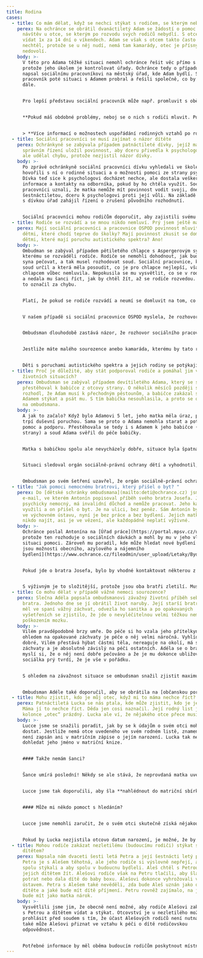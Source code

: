 ```yaml
---
title: Rodina
cases:
  - title: Co mám dělat, když se nechci stýkat s rodičem, se kterým nebydlím?
    perex: Na ochránce se obrátil dvanáctiletý Adam se žádostí o pomoc ohledně jeho
      návštěv u otce, se kterým po rozvodu svých rodičů nebydlí. S otcem se má
      vídat 1x za 14 dní o víkendech. Adam se však s otcem takto často vídat
      nechtěl, protože se u něj nudí, nemá tam kamarády, otec je přísný a nic mu
      nedovolí.
    body: >-
      V této pro Adama těžké situaci nemohl ochránce řešit věc přímo s otcem,
      protože jeho úkolem je kontrolovat úřady. Ochránce tedy o případu Adama
      napsal sociálnímu pracovníkovi na městský úřad, kde Adam bydlí. Sociální
      pracovník poté situaci s Adamem probral a řešili společně, co by šlo dělat
      dále.


      Pro lepší představu sociální pracovník může např. promluvit s oběma rodiči, co by bylo dobré dělat jinak, probrat s rodiči možnou změnu návštěv (že by probíhaly např. jen v sobotu či celý víkend jednou za měsíc) nebo podat podnět na soud, aby byly návštěvy upraveny přímo soudem (pozn.: ve výjimečných případech, pokud např. dochází k ubližování dítěti rodičem, lze podat návrh na úplný zákaz návštěv).


      **Pokud máš obdobné problémy, neboj se o nich s rodiči mluvit. Pokud tě neposlouchají, zajdi (napiš, nebo zavolej) sociální pracovnici či sociálnímu pracovníkovi orgánu sociálně-právní ochrany dětí . Ten můžeš znát také pod označením "OSPOD" nebo "sociálka". Pokud svého sociálního pracovníka či pracovnici neznáš, pomůžeme ti se s ním spojit. Jsou na každém tzv. obecním úřadě obce s rozšířenou působností. Menší obce vždy spadaní pod blízká větší města. Pomoci ti může tento [seznam](http://mesta.obce.cz/) .** 


      > **Více informací o možnostech uspořádání rodinných vztahů po rozchodu rodičů můžeš najít Ty i tví také v našem [informačním letáku.](https://www.ochrance.cz/letaky/uprava-styku/uprava-styku.pdf)**
  - title: Sociální pracovníci se musí zajímat o názor dítěte
    perex: Ochránkyně se zabývala případem patnáctileté dívky, jejíž matce úřad ve
      správním řízení uložil povinnost, aby dceru přivedla k psychologovi. Úřad
      ale udělal chybu, protože nezjistil názor dívky.
    body: >-
      Po zprávě ochránkyně sociální pracovníci dívku vyhledali ve škole a
      hovořili s ní o rodinné situaci a o možnosti pomoci ze strany psychologa.
      Dívka teď sice k psychologovi docházet nechce, ale dostala veškeré
      informace a kontakty na odborníka, pokud by ho chtěla využít. Sociální
      pracovníci uznali, že matka nemůže mít povinnost vodit svoji, dnes již
      šestnáctiletou, dceru k psychologovi proti její vůli. Na základě rozhovoru
      s dívkou úřad zahájil řízení o zrušení původního rozhodnutí.


      Sociální pracovníci mohou rodičům doporučit, aby zajistili svému dítěte odbornou poradenskou pomoc, například pomoc psychologa. Jestliže to rodiče neudělají, může úřad rodičům ve správním řízení uložit povinnost využít odborné pomoci pro dítě. V případě, že se o této povinnosti vede na úřadě správní řízení, měli by o tom sociální pracovníci dítě informovat a zjistit jeho názor. Jestliže dítě dosáhlo věku 12 let, zákon předpokládá, že je schopno informaci přijmout, vytvořit si vlastní názor a tento sdělit. Týká se to i vás? Jestli ano, [napište](jak-se-na-ochrance-obratit/).
  - title: Rodiče se rozvádí a se mnou nikdo nemluví. Prý jsem ještě malý!
    perex: Mají sociální pracovníci a pracovnice OSPOD povinnost mluvit i s malými
      dětmi, které chodí teprve do školky? Mají povinnost zkusit se domluvit s
      dětmi, které mají poruchu autistického spektra? Ano!
    body: >-
      Ombudman se zabýval případem pětiletého chlapce s Aspergerovým syndromem,
      kterému se rozváděli rodiče. Rodiče se nemohli dohodnout, jak budou dál o
      syna pečovat, a tak musel rozhodovat soud. Sociální pracovnice, kterou
      soud určil a která měla posoudit, co je pro chlapce nejlepší, však s
      chlapcem vůbec nemluvila. Nepokusila se mu vysvětlit, co se v rodině děje,
      a nedala mu šanci říct, jak by chtěl žít, až se rodiče rozvedou. Ombudsman
      to označil za chybu.


      Platí, že pokud se rodiče rozvádí a neumí se domluvit na tom, co je pro jejich dítě nejlepší, musí soud dítěti jmenovat tzv. opatrovníka. Ten musí dítěti vysvětlit, co se v rodině děje, proč soud rozhoduje, jak bude postupovat a co může být výsledkem. Zároveň také musí od dítěte zjistit jeho názor a přání.


      V našem případě si sociální pracovnice OSPOD myslela, že rozhovor by nebyl vhodný a že by jí stejně přinesl jen málo informací. Měla za to, že chlapec je ještě moc malý na to, aby se vyjádřil. Zároveň se obávala, že by se s chlapcem nedomluvila kvůli jeho poruše. Spoléhala na to, že s chlapcem bude mluvit soudní znalec.


      Ombudsman dlouhodobě zastává názor, že rozhovor sociálního pracovníka/sociální pracovnice OSPOD s dítětem se nedá nahradit odkazem na to, že s dítětem bude mluvit někdo jiný, například soudní znalec/znalkyně nebo psycholog/psycholožka. Zákon ukládá tuto povinnost výhradně sociálním pracovníkům/pracovnicím (opatrovníkům jmenovaných soudem). Podle ombudsmana by děti navíc měly dostat možnost se sociálního pracovníka/sociální pracovnice zeptat na cokoliv, co je v důsledku rodinného konfliktu zajímá. A nic z toho se v tomto případě nestalo. Věk pěti let ani diagnóza Aspergerova syndromu nezbavují OSPOD povinnosti pokusit se s dítětem komunikovat.


      Jestliže máte malého sourozence anebo kamaráda, kterému by tato rada pomohla, řekněte mu ji. I s dětmi, které obtížně komunikují, a to z jakéhokoliv důvodu (např. zdravotní či psychický stav) je možné si povídat. Někdy se to dá zařídit různými pomůckami, například obrázky.


      Děti s poruchami autistického spektra a jejich rodiny se potýkají také s řadou dalších problémů. Ty nejčastější společně s radami na jejich zvládání nalezneš [zde](https://www.ochrance.cz/fileadmin/user_upload/Letaky/Rodiny-deti-s-PAS.pdf).
  - title: Proč je důležité, aby stát podporoval rodiče a pomáhal jim v nelehkých
      životních situacích?
    perex: Ombudsman se zabýval případem devítiletého Adama, který se se svou matkou
      přestěhoval k babičce z otcovy strany. O několik měsíců později soud
      rozhodl, že Adam musí k přechodným pěstounům, a babičce zakázal se s
      Adamem stýkat a psát mu. S tím babička nesouhlasila, a proto se obrátila
      na ombudsmana.
    body: >-
      A jak to začalo? Když bylo Adamovi 5 let, jeho matka měla úraz, po kterém
      trpí duševní poruchou. Sama se proto o Adama nemohla starat a potřebovala
      pomoc a podporu. Přestěhovala se tedy i s Adamem k jeho babičce (z otcovy
      strany) a soud Adama svěřil do péče babičky.


      Matka s babičkou spolu ale nevycházely dobře, situace byla špatná. Matka si opakovaně stěžovala, že se k ní babička nechová hezky – zabavila jí totiž telefon, vyhrožovala jí, že ji dostane do ústavu, urážela ji a ponižovala, a to i před chlapcem. Matka měla z babičky strach. Navíc babička manipulovala s Adamem. Naváděla ho proti matce a požadovala, aby mámu sledoval a žaloval na ni.


      Situaci sledoval orgán sociálně-právní ochrany dětí a vyhodnotil, že Adam potřebuje změnu. Podal proto návrh na soud. Ten rozhodl tak, že Adama svěřil do péče přechodných pěstounů a babičce s ním zakázal osobní i písemný kontakt.


      Ombudsman po svém šetření uzavřel, že orgán sociálně-právní ochrany dětí nepochybil, když se snažil dostat Adama z babiččina vlivu. **Chybu ale udělal v tom, že nepomohl chlapcově matce, aby mohl zůstat v její péči.** Matka se totiž o Adama starat chtěla a chtěla i spolupracovat s pomáhajícími organizacemi. Také posudky odborníků říkaly, že pokud jí někdo pomůže, je schopná se o Adama dobře postarat.
  - title: "Jak pomoci nemocnému bratrovi, který přišel o byt? "
    perex: Do [dětské schránky ombudsmana](mailto:deti@ochrance.cz) jsme dostali
      e-mail, ve kterém Antonín popisoval příběh svého bratra Josefa. Josef je
      psychicky nemocný, má invalidní důchod a nemůže pracovat. Jeho kamarádi ho
      využili a on přišel o byt. Je na ulici, bez peněz. Sám Antonín byl dříve
      ve výchovném ústavu, nyní je bez práce a bez bydlení. Jejich matku nemůže
      nikdo najít, asi je ve vězení, ale každopádně neplatí výživné.
    body: >-
      Ochránce poslal Antonína na [Úřad práce](https://portal.mpsv.cz/upcr),
      protože ten rozhoduje o sociálních dávkách a mohl by mu v jeho vlastní
      situaci pomoci. Zároveň mu poradil, kde může hledat nové bydlení - [jaké
      jsou možnosti obecního, azylového a nájemního
      bydlení](https://www.ochrance.cz/fileadmin/user_upload/Letaky/Bydleni.pdf).


      Pokud jde o bratra Josefa, bylo by vhodné kontaktovat některou z nevládních organizací, které pomáhají lidem s duševními nemocemi a např. vedou tzv. chráněné bydlení, kde by Josef mohl pobývat.


      S výživným je to složitější, protože jsou oba bratři zletilí. Musí tedy výživné po matce sami vymáhat, v tom jim ombudsman nemůže pomoci. Poskytl jim ale potřebné informace (některé z nich nalezneš [zde](https://www.ochrance.cz/fileadmin/user_upload/Letaky/Vyzivne.pdf), nebo [zde](https://www.ochrance.cz/fileadmin/user_upload/Letaky/VYMAHANI_vyzivneho.pdf)) a odkázal je například na [občanské poradny](https://www.ochrance.cz/fileadmin/user_upload/Letaky/Obcanske-poradny.pdf), které jim poskytnou základní poradenství.
  - title: Co mohu dělat v případě vážné nemoci sourozence?
    perex: Slečna Adéla popsala ombudsmanovi závažný životní příběh sebe a svého
      bratra. Jednoho dne se jí obrátil život naruby. Její starší bratr Vilém
      měl ve spaní vážný záchvat, odvezla ho sanitka a po opakovaných
      vyšetřeních se zjistilo, že jde o nevyléčitelnou velmi těžkou nemoc s
      poškozením mozku.
    body: >-
      Vilém pravděpodobně brzy umře. Do péče si ho vzala jeho přítelkyně, ale s
      ohledem na opakované záchvaty je péče o něj velmi náročná. Vyhlídky nejsou
      dobré, Vilém přestává hýbat částmi těla, nereaguje na okolí, má silné
      záchvaty a je absolutně závislý na péči ostatních. Adéla se o bratra bojí,
      myslí si, že o něj není dobře pečováno a že je mu dokonce ubližováno, ale
      sociálka prý tvrdí, že je vše v pořádku.


      S ohledem na závažnost situace se ombudsman snažil zjistit maximum informací přímo od úřadu, který do rodiny dochází a situaci zná. Ten ale žádné nevhodné chování nebo špatnou péči nepozoroval. Adéla byla ale informována, že je možné, že s ohledem na bratrův zdravotní stav rozhodne soud o zbavení jeho způsobilosti k právním úkonům (podle nové právní úpravy se jedná již o omezení svéprávnosti). Pak mu bude stanoven opatrovník, který za něj bude rozhodovat a bude se starat o jeho práva.


      Ombudsman Adéle také doporučil, aby se obrátila na [občanskou poradnu](https://www.ochrance.cz/fileadmin/user_upload/Letaky/Obcanske-poradny.pdf) nebo krizové centrum, protože je důležité, aby si o vzniklé situaci, která je obtížná pro celou rodinu, měla s kým promluvit. Rovněž jí nabídl, že s ní právnička jeho kanceláře celý případ telefonicky probere.
  - title: Mohu zjistit, kdo je můj otec, když mi to máma nechce říct?
    perex: Patnáctiletá Lucka se nás ptala, kde může zjistit, kdo je jejím otcem.
      Máma jí to nechce říct. Děda jen cosi naznačil. Její rodný list je v
      kolonce „otec“ prázdný. Lucka ale ví, že nějakého otce přece musí mít.
    body: >-
      Lucce jsme se snažili poradit, jak by se k údajům o svém otci mohla
      dostat. Jestliže nemá otce uvedeného ve svém rodném listě, znamená to, že
      není zapsán ani v matričním zápise o jejím narození. Lucka tak nemůže
      dohledat jeho jméno v matriční knize.


      #### Takže nemám šanci?


      Šance umírá poslední! Někdy se ale stává, že neprovdaná matka uvede otce svého dítěte na tzv. hlášení o narození, které vyplňuje v porodnici. Pak ale rodiče z nějakého důvodu nedojdou na matriku, aby učinili souhlasné prohlášení o určení otcovství. Otec tak není zapsán do matriky a na rodný list dítěte. Hlášení z porodnice je však podkladem pro matriční zápis a je uschováno v tzv. matriční sbírce listin. **Což byla pro Lucku dobrá zpráva.**


      Lucce jsme tak doporučili, aby šla **nahlédnout do matriční sbírky listin**. Dali jsme jí kontakt na konkrétní krajský úřad, který sbírku vede. Určuje se to podle místa narození dítěte. Lucce jsme doporučili, aby se na krajský úřad předem objednala po telefonu nebo e-mailem. Taky jsme ji poučili, že musí počítat s tím, že za nahlédnutí zaplatí 50 Kč.


      #### Může mi někdo pomoct s hledáním?


      Lucce jsme nemohli zaručit, že o svém otci skutečně získá nějakou informaci. Pokud by však v hlášení o jejím narození bylo uvedeno otcovo jméno, příjmení i datum narození, mohla by hledat dál. Pomoci by jí mohli na úřadě v místě jejího bydliště. Tam by mohla **podat žádost o zprostředkování kontaktu**. Zaplatit by za ni musela 500 Kč. 


      Pokud by Lucka nezjistila otcovo datum narození, je možné, že by vypátrala třeba alespoň jeho jméno a příjmení, případně další informace. Ty by jí mohly pomoci rozpovídat její mámu.
  - title: Mohou rodiče zakázat nezletilému (budoucímu rodiči) stýkat se se svým
      dítětem?
    perex: Napsala nám dvaceti šesti letá Petra a její šestnácti letý přítel Aleš.
      Petra je s Alešem těhotná, ale jeho rodiče si výslovně nepřejí, aby se
      spolu stýkali a aby spolu v budoucnu bydleli. Aleš chtěl s Petrou a poté i
      jejich dítětem žít. Alešovi rodiče však na Petru tlačili, aby šla na
      potrat nebo dala dítě do baby boxu. Alešovi dokonce vyhrožovali výchovným
      ústavem. Petra s Alešem také nevěděli, zda bude Aleš uznán jako otec
      dítěte a jaké bude mít dítě příjmení. Petru rovněž zajímalo, na jaké dávky
      bude mít jako matka nárok.
    body: >-
      Vysvětlili jsme jim, že obecně není možné, aby rodiče Alešovi zakázali se
      s Petrou a dítětem vídat a stýkat. Otcovství je u nezletilého možné
      prohlásit před soudem s tím, že účast Alešových rodičů není nutná. Soud
      také může Alešovi přiznat ve vztahu k péči o dítě rodičovskou
      odpovědnost. 


      Potřebné informace by měl oběma budoucím rodičům poskytnout místně příslušný orgán sociálně-právní ochrany dětí (OSPOD). O pomoc lze žádat i bez vědomí rodičů nebo jiných osob odpovědných za výchovu dítěte. O dávkách by se Petra měla informovat na Úřadu práce.
---
```

